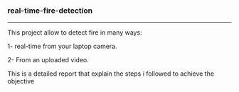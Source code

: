### real-time-fire-detection
-----------------------------------------------------------------------------------------------------------------------------------
This project allow to detect fire in many ways:

1- real-time from your laptop camera.

2- From an uploaded video.

This is a detailed report that explain the steps i followed to achieve the objective

